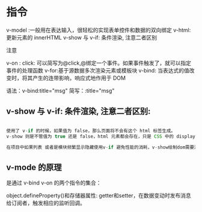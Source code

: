 # 指令

v-model :一般用在表达输入，很轻松的实现表单控件和数据的双向绑定
v-html: 更新元素的 innerHTML
v-show 与 v-if: 条件渲染, 注意二者区别

注意

v-on : click: 可以简写为@click,@绑定一个事件。如果事件触发了，就可以指定事件的处理函数
v-for:基于源数据多次渲染元素或模板块
v-bind: 当表达式的值改变时，将其产生的连带影响，响应式地作用于 DOM

语法：v-bind:title="msg"
简写：:title="msg"

## v-show 与 v-if: 条件渲染, 注意二者区别:

```js

使用了 v-if 的时候，如果值为 false，那么页面将不会有这个 html 标签生成。
v-show 则是不管值为 true 还是 false，html 元素都会存在，只是 CSS 中的 display 显示或隐藏

在项目中如果列表 或者是模块频繁显示隐藏使用v-if 避免性能的消耗，v-show绘制dom需要消耗性能
```

## v-mode 的原理



是通过 v-bind v-on 的两个指令的集合：

object.defineProperty()和存储器属性: getter和setter，在数据变动时发布消息给订阅者，触发相应的监听回调。



